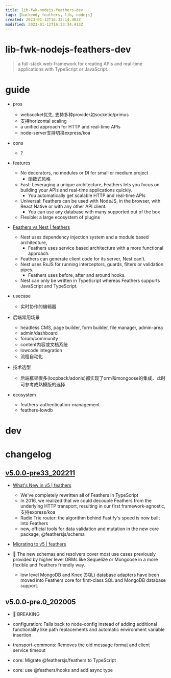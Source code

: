 ```yaml
---
title: lib-fwk-nodejs-feathers-dev
tags: [backend, feathers, lib, nodejs]
created: 2023-01-12T16:33:14.483Z
modified: 2023-01-12T16:33:34.413Z
---
```


# lib-fwk-nodejs-feathers-dev

> a full-stack web-framework for creating APIs and real-time applications with TypeScript or JavaScript.

# guide
- pros
  - websocket优先, 支持多种provider如socketio/primus
  - 支持horizontal scaling
  - a unified approach for HTTP and real-time APIs
  - node-server支持切换express/koa

- cons
  - ?

- features
  - No decorators, no modules or DI for small or medium project
    - 函数式风格
  - Fast: Leveraging a unique architecture, Feathers lets you focus on building your APIs and real-time applications quickly. 
    - You automatically get scalable HTTP and real-time APIs
  - Universal: Feathers can be used with NodeJS, in the browser, with React Native or with any other API client. 
    - You can use any database with many supported out of the box
  - Flexible: a large ecosystem of plugins 
- [Feathers vs Nest | feathers](https://feathersjs.com/feathers-vs-nest.html)
  - Nest uses dependency injection system and a module based architecture, 
    - Feathers uses service based architecture with a more functional approach.
  - Feathers can generate client code for its server, Nest can't.
  - Nest uses RxJS for running interceptors, guards, filters or validation pipes. 
    - Feathers uses before, after and around hooks.
  - Nest can only be written in TypeScript whereas Feathers supports JavaScript and TypeScript.

- usecase
  - 实时协作的编辑器

- 后端常用场景
  - headless CMS, page builder, form builder, file manager, admin-area
  - admin/dashboard
  - forum/community
  - content内容或文档系统
  - lowcode integration
  - 流程自动化

- 技术选型
  - 后端框架很多(loopback/adonis)都实现了orm和mongoose的集成，此时可参考成熟模版的选择

- ecosystem
  - feathers-authentication-management
  - feathers-lowdb
# dev

# changelog

## [v5.0.0-pre33_202211](https://github.com/feathersjs/feathers/blob/dove/CHANGELOG.md#500-pre33-2022-11-08)

- [What's New in v5 | feathers](https://feathersjs.com/guides/whats-new.html)
  - We've completely rewritten all of Feathers in TypeScript
  - In 2016, we realized that we could decouple Feathers from the underlying HTTP transport, resulting in our first framework-agnostic, 支持express/koa
  - Radix Trie router: the algorithm behind Fastify's speed is now built into Feathers
  - new, official tools for data validation and mutation in the new core package, @feathersjs/schema

- [Migrating to v5 | feathers](https://feathersjs.com/guides/migrating.html)
- 👀 The new schemas and resolvers cover most use cases previously provided by higher level ORMs like Sequelize or Mongoose in a more flexible and Feathers friendly way.
  - low level MongoDB and Knex (SQL) database adapters have been moved into Feathers core for first-class SQL and MongoDB database support.

## v5.0.0-pre.0_202005

- 🚨 BREAKING
- configuration: Falls back to node-config instead of adding additional functionality like path replacements and automatic environment variable insertion.
- transport-commons: Removes the old message format and client service timeout

- core: Migrate @feathersjs/feathers to TypeScript
- core: use @feathers/hooks and add async type
